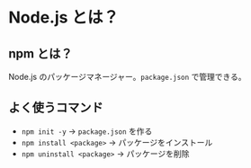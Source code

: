 # Node.js とは？

## npm とは？

Node.js のパッケージマネージャー。`package.json` で管理できる。

## よく使うコマンド

- `npm init -y` → `package.json` を作る
- `npm install <package>` → パッケージをインストール
- `npm uninstall <package>` → パッケージを削除
